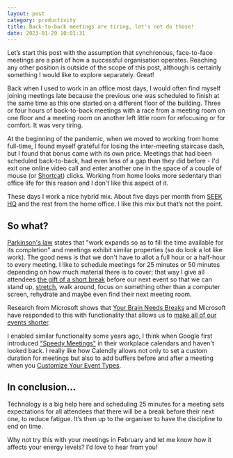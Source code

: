 ```yaml
---
layout: post
category: productivity
title: Back-to-back meetings are tiring, let's not do those!
date: 2023-01-29 10:01:31
---
```


Let’s start this post with the assumption that synchronous, face-to-face
meetings are a part of how a successful organisation operates. Reaching any
other position is outside of the scope of this post, although is certainly
something I would like to explore separately. Great!

Back when I used to work in an office most days, I would often find myself
joining meetings late because the previous one was scheduled to finish at the
same time as this one started on a different floor of the building. Three or
four hours of back-to-back meetings with a race from a meeting room on one floor
and a meeting room on another left little room for refocusing or for comfort. It
was very tiring.

At the beginning of the pandemic, when we moved to working from home full-time,
I found myself grateful for losing the inter-meeting staircase dash, but I found
that bonus came with its own price. Meetings that had been scheduled
back-to-back, had even less of a gap than they did before - I'd exit one online
video call and enter another one in the space of a couple of mouse (or
[Shortcat](https://shortcat.app)) clicks. Working from home looks more sedentary
than office life for this reason and I don't like this aspect of it.

These days I work a nice hybrid mix. About five days per month from 
[SEEK HQ](https://youtu.be/Sx40s6kn64s) and the rest from the home office. I
like this mix but that’s not the point.

## So what?

[Parkinson's law](https://www.bbc.com/worklife/article/20191107-the-law-that-explains-why-you-cant-get-anything-done)
states that "work expands so as to fill the time available for its completion"
and meetings exhibit similar properties (so do look a lot like work). The good
news is that we don't have to allot a full hour or a half-hour to every meeting.
I like to schedule meetings for 25 minutes or 50 minutes depending on how much
material there is to cover; that way I give all attendees 
[the gift of a short break](https://medium.com/p/89aae4b9aa75) before our next
event so that we can stand up,
[stretch](https://www.mayoclinic.org/healthy-lifestyle/adult-health/multimedia/stretching/sls-20076525),
walk around, focus on something other than a computer screen, rehydrate and
maybe even find their next meeting room.

Research from Microsoft shows that [Your Brain Needs
Breaks](https://www.microsoft.com/en-us/worklab/work-trend-index/brain-research)
and Microsoft have responded to this with functionality that allows us to 
[make all of our events shorter](https://support.microsoft.com/office/make-all-your-events-shorter-automatically-8fa0fdcb-5eee-4e12-9452-8d59ee33f70a).

I enabled similar functionality some years ago, I think when Google first
introduced ["Speedy Meetings"](https://calendar.google.com/calendar/r/settings)
in their workplace calendars and haven't looked back. I really like how Calendly
allows not only to set a custom duration for meetings but also to add buffers
before and after a meeting when you [Customize Your Event
Types](https://help.calendly.com/hc/articles/360000787673).

## In conclusion… 

Technology is a big help here and scheduling 25 minutes for a meeting sets
expectations for all attendees that there will be a break before their next one,
to reduce fatigue. It’s then up to the organiser to have the discipline to end
on time.

Why not try this with your meetings in February and let me know how it affects
your energy levels? I’d love to hear from you!
